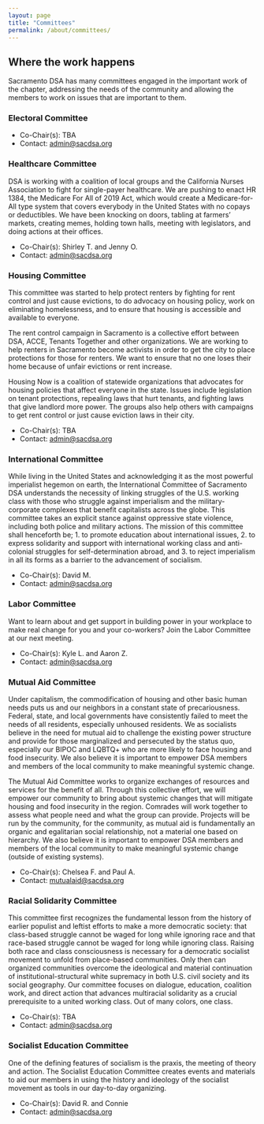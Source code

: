 ```yaml
---
layout: page
title: "Committees"
permalink: /about/committees/
---
```

## Where the work happens

Sacramento DSA has many committees engaged in the important work of the chapter,
addressing the needs of the community and allowing the members to work on issues
that are important to them.

### Electoral Committee

* Co-Chair(s): TBA
* Contact: admin@sacdsa.org

### Healthcare Committee

DSA is working with a coalition of local groups and the California Nurses
Association to fight for single-payer healthcare. We are pushing to enact HR
1384, the Medicare For All of 2019 Act, which would create a Medicare-for-All
type system that covers everybody in the United States with no copays or
deductibles. We have been knocking on doors, tabling at farmers’ markets,
creating memes, holding town halls, meeting with legislators, and doing actions
at their offices.

* Co-Chair(s): Shirley T. and Jenny O.
* Contact: admin@sacdsa.org

### Housing Committee

This committee was started to help protect renters by fighting for rent control
and just cause evictions, to do advocacy on housing policy, work on eliminating
homelessness, and to ensure that housing is accessible and available to
everyone.

The rent control campaign in Sacramento is a collective effort between DSA,
ACCE, Tenants Together and other organizations. We are working to help renters
in Sacramento become activists in order to get the city to place protections for
those for renters. We want to ensure that no one loses their home because of
unfair evictions or rent increase.

Housing Now is a coalition of statewide organizations that advocates for housing
policies that affect everyone in the state. Issues include legislation on tenant
protections, repealing laws that hurt tenants, and fighting laws that give
landlord more power. The groups also help others with campaigns to get rent
control or just cause eviction laws in their city.

* Co-Chair(s): TBA
* Contact: admin@sacdsa.org

### International Committee

While living in the United States and acknowledging it as the most powerful
imperialist hegemon on earth, the International Committee of Sacramento DSA
understands the necessity of linking struggles of the U.S. working class with
those who struggle against imperialism and the military-corporate complexes that
benefit capitalists across the globe. This committee takes an explicit stance
against oppressive state violence, including both police and military actions.
The mission of this committee shall henceforth be; 1. to promote education about
international issues, 2. to express solidarity and support with international
working class and anti-colonial struggles for self-determination abroad, and 3.
to reject imperialism in all its forms as a barrier to the advancement of
socialism.

* Co-Chair(s): David M.
* Contact: admin@sacdsa.org

### Labor Committee

Want to learn about and get support in building power in your workplace to make
real change for you and your co-workers? Join the Labor Committee at our next
meeting.

* Co-Chair(s): Kyle L. and Aaron Z.
* Contact: admin@sacdsa.org

### Mutual Aid Committee

Under capitalism, the commodification of housing and other basic human needs
puts us and our neighbors in a constant state of precariousness. Federal, state,
and local governments have consistently failed to meet the needs of all
residents, especially unhoused residents. We as socialists believe in the need
for mutual aid to challenge the existing power structure and provide for those
marginalized and persecuted by the status quo, especially our BIPOC and LQBTQ+
who are more likely to face housing and food insecurity. We also believe it is
important to empower DSA members and members of the local community to make
meaningful systemic change.

The Mutual Aid Committee works to organize exchanges of resources and services
for the benefit of all. Through this collective effort, we will empower our
community to bring about systemic changes that will mitigate housing and food
insecurity in the region. Comrades will work together to assess what people need
and what the group can provide. Projects will be run by the community, for the
community, as mutual aid is fundamentally an organic and egalitarian social
relationship, not a material one based on hierarchy. We also believe it is
important to empower DSA members and members of the local community to make
meaningful systemic change (outside of existing systems).

* Co-Chair(s): Chelsea F. and Paul A.
* Contact: mutualaid@sacdsa.org

### Racial Solidarity Committee

This committee first recognizes the fundamental lesson from the history of
earlier populist and leftist efforts to make a more democratic society: that
class-based struggle cannot be waged for long while ignoring race and that
race-based struggle cannot be waged for long while ignoring class. Raising both
race and class consciousness is necessary for a democratic socialist movement to
unfold from place-based communities. Only then can organized communities
overcome the ideological and material continuation of institutional-structural
white supremacy in both U.S. civil society and its social geography. Our
committee focuses on dialogue, education, coalition work, and direct action that
advances multiracial solidarity as a crucial prerequisite to a united working
class. Out of many colors, one class.

* Co-Chair(s): TBA
* Contact: admin@sacdsa.org

### Socialist Education Committee

One of the defining features of socialism is the praxis, the meeting of theory
and action. The Socialist Education Committee creates events and materials to
aid our members in using the history and ideology of the socialist movement as
tools in our day-to-day organizing.

* Co-Chair(s): David R. and Connie
* Contact: admin@sacdsa.org
